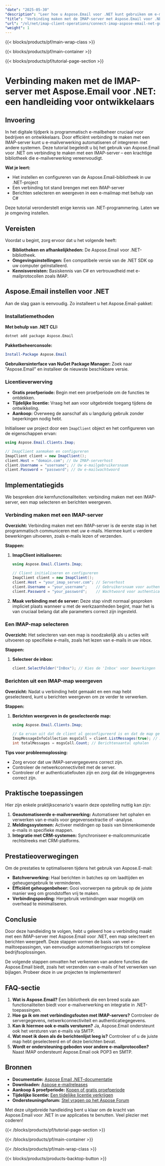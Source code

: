 ```yaml
---
"date": "2025-05-30"
"description": "Leer hoe u Aspose.Email voor .NET kunt gebruiken om e-mails te verbinden, beheren en weergeven vanaf een IMAP-server met C#. Ideaal voor ontwikkelaars die op zoek zijn naar efficiënte e-mailintegratie."
"title": "Verbinding maken met de IMAP-server met Aspose.Email voor .NET&#58; een handleiding voor ontwikkelaars"
"url": "/nl/net/imap-client-operations/connect-imap-aspose-email-net-guide/"
"weight": 1
---
```


{{< blocks/products/pf/main-wrap-class >}}

{{< blocks/products/pf/main-container >}}

{{< blocks/products/pf/tutorial-page-section >}}
# Verbinding maken met de IMAP-server met Aspose.Email voor .NET: een handleiding voor ontwikkelaars

## Invoering

In het digitale tijdperk is programmatisch e-mailbeheer cruciaal voor bedrijven en ontwikkelaars. Door efficiënt verbinding te maken met een IMAP-server kunt u e-mailverwerking automatiseren of integreren met andere systemen. Deze tutorial begeleidt u bij het gebruik van Aspose.Email voor .NET om verbinding te maken met een IMAP-server – een krachtige bibliotheek die e-mailverwerking vereenvoudigt.

**Wat je leert:**
- Het instellen en configureren van de Aspose.Email-bibliotheek in uw .NET-project
- Een verbinding tot stand brengen met een IMAP-server
- Berichten selecteren en weergeven in een e-mailmap met behulp van C#

Deze tutorial veronderstelt enige kennis van .NET-programmering. Laten we je omgeving instellen.

## Vereisten

Voordat u begint, zorg ervoor dat u het volgende heeft:
- **Bibliotheken en afhankelijkheden:** De Aspose.Email voor .NET-bibliotheek.
- **Omgevingsinstellingen:** Een compatibele versie van de .NET SDK op uw computer geïnstalleerd.
- **Kennisvereisten:** Basiskennis van C# en vertrouwdheid met e-mailprotocollen zoals IMAP.

## Aspose.Email instellen voor .NET

Aan de slag gaan is eenvoudig. Zo installeert u het Aspose.Email-pakket:

### Installatiemethoden

**Met behulp van .NET CLI:**
```bash
dotnet add package Aspose.Email
```

**Pakketbeheerconsole:**
```powershell
Install-Package Aspose.Email
```

**Gebruikersinterface van NuGet Package Manager:**
Zoek naar "Aspose.Email" en installeer de nieuwste beschikbare versie.

### Licentieverwerving
- **Gratis proefperiode:** Begin met een proefperiode om de functies te ontdekken.
- **Tijdelijke licentie:** Vraag het aan voor uitgebreide toegang tijdens de ontwikkeling.
- **Aankoop:** Overweeg de aanschaf als u langdurig gebruik zonder beperkingen nodig hebt.

Initialiseer uw project door een `ImapClient` object en het configureren van de eigenschappen ervan:

```csharp
using Aspose.Email.Clients.Imap;

// ImapClient aanmaken en configureren
ImapClient client = new ImapClient();
client.Host = "domain.com"; // Uw IMAP-serverhost
client.Username = "username"; // Uw e-mailgebruikersnaam
client.Password = "password"; // Uw e-mailwachtwoord
```

## Implementatiegids

We bespreken drie kernfunctionaliteiten: verbinding maken met een IMAP-server, een map selecteren en berichten weergeven.

### Verbinding maken met een IMAP-server

**Overzicht:**
Verbinding maken met een IMAP-server is de eerste stap in het programmatisch communiceren met uw e-mails. Hiermee kunt u verdere bewerkingen uitvoeren, zoals e-mails lezen of verzenden.

**Stappen:**
1. **ImapClient initialiseren:** 
   ```csharp
   using Aspose.Email.Clients.Imap;
   
   // Client initialiseren en configureren
   ImapClient client = new ImapClient();
   client.Host = "your_imap_server.com"; // Serverhost
   client.Username = "your_username";    // Gebruikersnaam voor authenticatie
   client.Password = "your_password";    // Wachtwoord voor authenticatie
   ```
2. **Maak verbinding met de server:** 
   Deze stap vindt normaal gesproken impliciet plaats wanneer u met de werkzaamheden begint, maar het is van cruciaal belang dat alle parameters correct zijn ingesteld.

### Een IMAP-map selecteren

**Overzicht:**
Het selecteren van een map is noodzakelijk als u acties wilt uitvoeren op specifieke e-mails, zoals het lezen van e-mails in uw inbox.

**Stappen:**
1. **Selecteer de inbox:** 
   ```csharp
   client.SelectFolder("InBox"); // Kies de 'Inbox' voor bewerkingen
   ```

### Berichten uit een IMAP-map weergeven

**Overzicht:**
Nadat u verbinding hebt gemaakt en een map hebt geselecteerd, kunt u berichten weergeven om ze verder te verwerken.

**Stappen:**
1. **Berichten weergeven in de geselecteerde map:** 
   ```csharp
   using Aspose.Email.Clients.Imap;

   // Ga ervan uit dat de client al geconfigureerd is en dat de map geselecteerd is
   ImapMessageInfoCollection msgsColl = client.ListMessages(true); // Alle berichten ophalen
   int totalMessages = msgsColl.Count; // Berichtenaantal ophalen
   ```

**Tips voor probleemoplossing:**
- Zorg ervoor dat uw IMAP-servergegevens correct zijn.
- Controleer de netwerkconnectiviteit met de server.
- Controleer of er authenticatiefouten zijn en zorg dat de inloggegevens correct zijn.

## Praktische toepassingen

Hier zijn enkele praktijkscenario's waarin deze opstelling nuttig kan zijn:
1. **Geautomatiseerde e-mailverwerking:** Automatiseer het ophalen en verwerken van e-mails voor gegevensextractie of -analyse.
2. **Meldingssystemen:** Activeer meldingen op basis van binnenkomende e-mails in specifieke mappen.
3. **Integratie met CRM-systemen:** Synchroniseer e-mailcommunicatie rechtstreeks met CRM-platforms.

## Prestatieoverwegingen

Om de prestaties te optimaliseren tijdens het gebruik van Aspose.E-mail:
- **Batchverwerking:** Haal berichten in batches op om laadtijden en geheugengebruik te verminderen.
- **Efficiënt geheugenbeheer:** Gooi voorwerpen na gebruik op de juiste manier weg om grondstoffen vrij te maken.
- **Verbindingspooling:** Hergebruik verbindingen waar mogelijk om overhead te minimaliseren.

## Conclusie

Door deze handleiding te volgen, hebt u geleerd hoe u verbinding maakt met een IMAP-server met Aspose.Email voor .NET, een map selecteert en berichten weergeeft. Deze stappen vormen de basis van veel e-mailtoepassingen, van eenvoudige automatiseringsscripts tot complexe bedrijfsoplossingen.

De volgende stappen omvatten het verkennen van andere functies die Aspose.Email biedt, zoals het verzenden van e-mails of het verwerken van bijlagen. Probeer deze in uw projecten te implementeren!

## FAQ-sectie

1. **Wat is Aspose.Email?**
   Een bibliotheek die een breed scala aan functionaliteiten biedt voor e-mailverwerking en integratie in .NET-toepassingen.
2. **Hoe ga ik om met verbindingsfouten met IMAP-servers?**
   Controleer de servergegevens, netwerkconnectiviteit en authenticatiegegevens.
3. **Kan ik hiermee ook e-mails versturen?**
   Ja, Aspose.Email ondersteunt ook het versturen van e-mails via SMTP.
4. **Wat moet ik doen als de berichtenlijst leeg is?**
   Controleer of u de juiste map hebt geselecteerd en of deze berichten bevat.
5. **Wordt er ondersteuning geboden voor andere e-mailprotocollen?**
   Naast IMAP ondersteunt Aspose.Email ook POP3 en SMTP.

## Bronnen

- **Documentatie:** [Aspose Email .NET-documentatie](https://reference.aspose.com/email/net/)
- **Downloaden:** [Aspose e-mailreleases](https://releases.aspose.com/email/net/)
- **Aankoop & proefperiode:** [Kopen of gratis proefperiode](https://purchase.aspose.com/buy)
- **Tijdelijke licentie:** [Een tijdelijke licentie verkrijgen](https://purchase.aspose.com/temporary-license/)
- **Ondersteuningsforum:** [Stel vragen op het Aspose Forum](https://forum.aspose.com/c/email/10)

Met deze uitgebreide handleiding bent u klaar om de kracht van Aspose.Email voor .NET in uw applicaties te benutten. Veel plezier met coderen!

{{< /blocks/products/pf/tutorial-page-section >}}

{{< /blocks/products/pf/main-container >}}

{{< /blocks/products/pf/main-wrap-class >}}

{{< blocks/products/products-backtop-button >}}